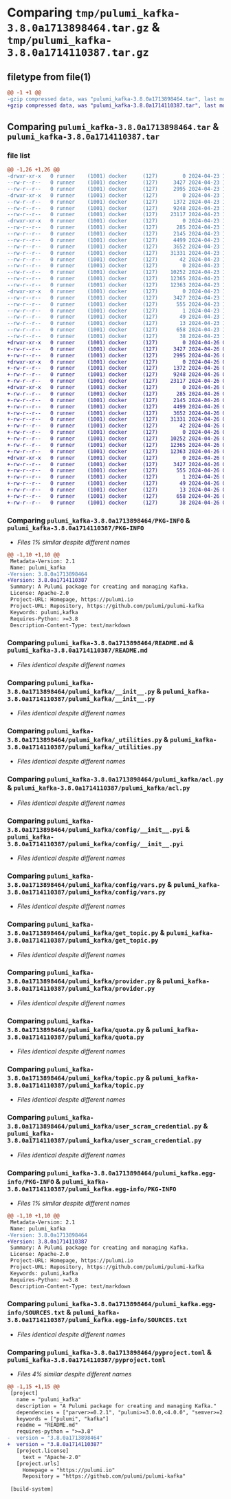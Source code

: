# Comparing `tmp/pulumi_kafka-3.8.0a1713898464.tar.gz` & `tmp/pulumi_kafka-3.8.0a1714110387.tar.gz`

## filetype from file(1)

```diff
@@ -1 +1 @@
-gzip compressed data, was "pulumi_kafka-3.8.0a1713898464.tar", last modified: Tue Apr 23 19:28:28 2024, max compression
+gzip compressed data, was "pulumi_kafka-3.8.0a1714110387.tar", last modified: Fri Apr 26 05:50:51 2024, max compression
```

## Comparing `pulumi_kafka-3.8.0a1713898464.tar` & `pulumi_kafka-3.8.0a1714110387.tar`

### file list

```diff
@@ -1,26 +1,26 @@
-drwxr-xr-x   0 runner    (1001) docker     (127)        0 2024-04-23 19:28:28.679275 pulumi_kafka-3.8.0a1713898464/
--rw-r--r--   0 runner    (1001) docker     (127)     3427 2024-04-23 19:28:28.679275 pulumi_kafka-3.8.0a1713898464/PKG-INFO
--rw-r--r--   0 runner    (1001) docker     (127)     2995 2024-04-23 19:28:22.000000 pulumi_kafka-3.8.0a1713898464/README.md
-drwxr-xr-x   0 runner    (1001) docker     (127)        0 2024-04-23 19:28:28.679275 pulumi_kafka-3.8.0a1713898464/pulumi_kafka/
--rw-r--r--   0 runner    (1001) docker     (127)     1372 2024-04-23 19:28:22.000000 pulumi_kafka-3.8.0a1713898464/pulumi_kafka/__init__.py
--rw-r--r--   0 runner    (1001) docker     (127)     9248 2024-04-23 19:28:22.000000 pulumi_kafka-3.8.0a1713898464/pulumi_kafka/_utilities.py
--rw-r--r--   0 runner    (1001) docker     (127)    23117 2024-04-23 19:28:22.000000 pulumi_kafka-3.8.0a1713898464/pulumi_kafka/acl.py
-drwxr-xr-x   0 runner    (1001) docker     (127)        0 2024-04-23 19:28:28.679275 pulumi_kafka-3.8.0a1713898464/pulumi_kafka/config/
--rw-r--r--   0 runner    (1001) docker     (127)      285 2024-04-23 19:28:22.000000 pulumi_kafka-3.8.0a1713898464/pulumi_kafka/config/__init__.py
--rw-r--r--   0 runner    (1001) docker     (127)     2145 2024-04-23 19:28:22.000000 pulumi_kafka-3.8.0a1713898464/pulumi_kafka/config/__init__.pyi
--rw-r--r--   0 runner    (1001) docker     (127)     4499 2024-04-23 19:28:22.000000 pulumi_kafka-3.8.0a1713898464/pulumi_kafka/config/vars.py
--rw-r--r--   0 runner    (1001) docker     (127)     3652 2024-04-23 19:28:22.000000 pulumi_kafka-3.8.0a1713898464/pulumi_kafka/get_topic.py
--rw-r--r--   0 runner    (1001) docker     (127)    31331 2024-04-23 19:28:22.000000 pulumi_kafka-3.8.0a1713898464/pulumi_kafka/provider.py
--rw-r--r--   0 runner    (1001) docker     (127)       42 2024-04-23 19:28:22.000000 pulumi_kafka-3.8.0a1713898464/pulumi_kafka/pulumi-plugin.json
--rw-r--r--   0 runner    (1001) docker     (127)        0 2024-04-23 19:28:22.000000 pulumi_kafka-3.8.0a1713898464/pulumi_kafka/py.typed
--rw-r--r--   0 runner    (1001) docker     (127)    10252 2024-04-23 19:28:22.000000 pulumi_kafka-3.8.0a1713898464/pulumi_kafka/quota.py
--rw-r--r--   0 runner    (1001) docker     (127)    12365 2024-04-23 19:28:22.000000 pulumi_kafka-3.8.0a1713898464/pulumi_kafka/topic.py
--rw-r--r--   0 runner    (1001) docker     (127)    12363 2024-04-23 19:28:22.000000 pulumi_kafka-3.8.0a1713898464/pulumi_kafka/user_scram_credential.py
-drwxr-xr-x   0 runner    (1001) docker     (127)        0 2024-04-23 19:28:28.679275 pulumi_kafka-3.8.0a1713898464/pulumi_kafka.egg-info/
--rw-r--r--   0 runner    (1001) docker     (127)     3427 2024-04-23 19:28:28.000000 pulumi_kafka-3.8.0a1713898464/pulumi_kafka.egg-info/PKG-INFO
--rw-r--r--   0 runner    (1001) docker     (127)      555 2024-04-23 19:28:28.000000 pulumi_kafka-3.8.0a1713898464/pulumi_kafka.egg-info/SOURCES.txt
--rw-r--r--   0 runner    (1001) docker     (127)        1 2024-04-23 19:28:28.000000 pulumi_kafka-3.8.0a1713898464/pulumi_kafka.egg-info/dependency_links.txt
--rw-r--r--   0 runner    (1001) docker     (127)       49 2024-04-23 19:28:28.000000 pulumi_kafka-3.8.0a1713898464/pulumi_kafka.egg-info/requires.txt
--rw-r--r--   0 runner    (1001) docker     (127)       13 2024-04-23 19:28:28.000000 pulumi_kafka-3.8.0a1713898464/pulumi_kafka.egg-info/top_level.txt
--rw-r--r--   0 runner    (1001) docker     (127)      658 2024-04-23 19:28:22.000000 pulumi_kafka-3.8.0a1713898464/pyproject.toml
--rw-r--r--   0 runner    (1001) docker     (127)       38 2024-04-23 19:28:28.679275 pulumi_kafka-3.8.0a1713898464/setup.cfg
+drwxr-xr-x   0 runner    (1001) docker     (127)        0 2024-04-26 05:50:51.832517 pulumi_kafka-3.8.0a1714110387/
+-rw-r--r--   0 runner    (1001) docker     (127)     3427 2024-04-26 05:50:51.832517 pulumi_kafka-3.8.0a1714110387/PKG-INFO
+-rw-r--r--   0 runner    (1001) docker     (127)     2995 2024-04-26 05:50:45.000000 pulumi_kafka-3.8.0a1714110387/README.md
+drwxr-xr-x   0 runner    (1001) docker     (127)        0 2024-04-26 05:50:51.828517 pulumi_kafka-3.8.0a1714110387/pulumi_kafka/
+-rw-r--r--   0 runner    (1001) docker     (127)     1372 2024-04-26 05:50:45.000000 pulumi_kafka-3.8.0a1714110387/pulumi_kafka/__init__.py
+-rw-r--r--   0 runner    (1001) docker     (127)     9248 2024-04-26 05:50:45.000000 pulumi_kafka-3.8.0a1714110387/pulumi_kafka/_utilities.py
+-rw-r--r--   0 runner    (1001) docker     (127)    23117 2024-04-26 05:50:45.000000 pulumi_kafka-3.8.0a1714110387/pulumi_kafka/acl.py
+drwxr-xr-x   0 runner    (1001) docker     (127)        0 2024-04-26 05:50:51.832517 pulumi_kafka-3.8.0a1714110387/pulumi_kafka/config/
+-rw-r--r--   0 runner    (1001) docker     (127)      285 2024-04-26 05:50:45.000000 pulumi_kafka-3.8.0a1714110387/pulumi_kafka/config/__init__.py
+-rw-r--r--   0 runner    (1001) docker     (127)     2145 2024-04-26 05:50:45.000000 pulumi_kafka-3.8.0a1714110387/pulumi_kafka/config/__init__.pyi
+-rw-r--r--   0 runner    (1001) docker     (127)     4499 2024-04-26 05:50:45.000000 pulumi_kafka-3.8.0a1714110387/pulumi_kafka/config/vars.py
+-rw-r--r--   0 runner    (1001) docker     (127)     3652 2024-04-26 05:50:45.000000 pulumi_kafka-3.8.0a1714110387/pulumi_kafka/get_topic.py
+-rw-r--r--   0 runner    (1001) docker     (127)    31331 2024-04-26 05:50:45.000000 pulumi_kafka-3.8.0a1714110387/pulumi_kafka/provider.py
+-rw-r--r--   0 runner    (1001) docker     (127)       42 2024-04-26 05:50:45.000000 pulumi_kafka-3.8.0a1714110387/pulumi_kafka/pulumi-plugin.json
+-rw-r--r--   0 runner    (1001) docker     (127)        0 2024-04-26 05:50:45.000000 pulumi_kafka-3.8.0a1714110387/pulumi_kafka/py.typed
+-rw-r--r--   0 runner    (1001) docker     (127)    10252 2024-04-26 05:50:45.000000 pulumi_kafka-3.8.0a1714110387/pulumi_kafka/quota.py
+-rw-r--r--   0 runner    (1001) docker     (127)    12365 2024-04-26 05:50:45.000000 pulumi_kafka-3.8.0a1714110387/pulumi_kafka/topic.py
+-rw-r--r--   0 runner    (1001) docker     (127)    12363 2024-04-26 05:50:45.000000 pulumi_kafka-3.8.0a1714110387/pulumi_kafka/user_scram_credential.py
+drwxr-xr-x   0 runner    (1001) docker     (127)        0 2024-04-26 05:50:51.832517 pulumi_kafka-3.8.0a1714110387/pulumi_kafka.egg-info/
+-rw-r--r--   0 runner    (1001) docker     (127)     3427 2024-04-26 05:50:51.000000 pulumi_kafka-3.8.0a1714110387/pulumi_kafka.egg-info/PKG-INFO
+-rw-r--r--   0 runner    (1001) docker     (127)      555 2024-04-26 05:50:51.000000 pulumi_kafka-3.8.0a1714110387/pulumi_kafka.egg-info/SOURCES.txt
+-rw-r--r--   0 runner    (1001) docker     (127)        1 2024-04-26 05:50:51.000000 pulumi_kafka-3.8.0a1714110387/pulumi_kafka.egg-info/dependency_links.txt
+-rw-r--r--   0 runner    (1001) docker     (127)       49 2024-04-26 05:50:51.000000 pulumi_kafka-3.8.0a1714110387/pulumi_kafka.egg-info/requires.txt
+-rw-r--r--   0 runner    (1001) docker     (127)       13 2024-04-26 05:50:51.000000 pulumi_kafka-3.8.0a1714110387/pulumi_kafka.egg-info/top_level.txt
+-rw-r--r--   0 runner    (1001) docker     (127)      658 2024-04-26 05:50:45.000000 pulumi_kafka-3.8.0a1714110387/pyproject.toml
+-rw-r--r--   0 runner    (1001) docker     (127)       38 2024-04-26 05:50:51.832517 pulumi_kafka-3.8.0a1714110387/setup.cfg
```

### Comparing `pulumi_kafka-3.8.0a1713898464/PKG-INFO` & `pulumi_kafka-3.8.0a1714110387/PKG-INFO`

 * *Files 1% similar despite different names*

```diff
@@ -1,10 +1,10 @@
 Metadata-Version: 2.1
 Name: pulumi_kafka
-Version: 3.8.0a1713898464
+Version: 3.8.0a1714110387
 Summary: A Pulumi package for creating and managing Kafka.
 License: Apache-2.0
 Project-URL: Homepage, https://pulumi.io
 Project-URL: Repository, https://github.com/pulumi/pulumi-kafka
 Keywords: pulumi,kafka
 Requires-Python: >=3.8
 Description-Content-Type: text/markdown
```

### Comparing `pulumi_kafka-3.8.0a1713898464/README.md` & `pulumi_kafka-3.8.0a1714110387/README.md`

 * *Files identical despite different names*

### Comparing `pulumi_kafka-3.8.0a1713898464/pulumi_kafka/__init__.py` & `pulumi_kafka-3.8.0a1714110387/pulumi_kafka/__init__.py`

 * *Files identical despite different names*

### Comparing `pulumi_kafka-3.8.0a1713898464/pulumi_kafka/_utilities.py` & `pulumi_kafka-3.8.0a1714110387/pulumi_kafka/_utilities.py`

 * *Files identical despite different names*

### Comparing `pulumi_kafka-3.8.0a1713898464/pulumi_kafka/acl.py` & `pulumi_kafka-3.8.0a1714110387/pulumi_kafka/acl.py`

 * *Files identical despite different names*

### Comparing `pulumi_kafka-3.8.0a1713898464/pulumi_kafka/config/__init__.pyi` & `pulumi_kafka-3.8.0a1714110387/pulumi_kafka/config/__init__.pyi`

 * *Files identical despite different names*

### Comparing `pulumi_kafka-3.8.0a1713898464/pulumi_kafka/config/vars.py` & `pulumi_kafka-3.8.0a1714110387/pulumi_kafka/config/vars.py`

 * *Files identical despite different names*

### Comparing `pulumi_kafka-3.8.0a1713898464/pulumi_kafka/get_topic.py` & `pulumi_kafka-3.8.0a1714110387/pulumi_kafka/get_topic.py`

 * *Files identical despite different names*

### Comparing `pulumi_kafka-3.8.0a1713898464/pulumi_kafka/provider.py` & `pulumi_kafka-3.8.0a1714110387/pulumi_kafka/provider.py`

 * *Files identical despite different names*

### Comparing `pulumi_kafka-3.8.0a1713898464/pulumi_kafka/quota.py` & `pulumi_kafka-3.8.0a1714110387/pulumi_kafka/quota.py`

 * *Files identical despite different names*

### Comparing `pulumi_kafka-3.8.0a1713898464/pulumi_kafka/topic.py` & `pulumi_kafka-3.8.0a1714110387/pulumi_kafka/topic.py`

 * *Files identical despite different names*

### Comparing `pulumi_kafka-3.8.0a1713898464/pulumi_kafka/user_scram_credential.py` & `pulumi_kafka-3.8.0a1714110387/pulumi_kafka/user_scram_credential.py`

 * *Files identical despite different names*

### Comparing `pulumi_kafka-3.8.0a1713898464/pulumi_kafka.egg-info/PKG-INFO` & `pulumi_kafka-3.8.0a1714110387/pulumi_kafka.egg-info/PKG-INFO`

 * *Files 1% similar despite different names*

```diff
@@ -1,10 +1,10 @@
 Metadata-Version: 2.1
 Name: pulumi_kafka
-Version: 3.8.0a1713898464
+Version: 3.8.0a1714110387
 Summary: A Pulumi package for creating and managing Kafka.
 License: Apache-2.0
 Project-URL: Homepage, https://pulumi.io
 Project-URL: Repository, https://github.com/pulumi/pulumi-kafka
 Keywords: pulumi,kafka
 Requires-Python: >=3.8
 Description-Content-Type: text/markdown
```

### Comparing `pulumi_kafka-3.8.0a1713898464/pulumi_kafka.egg-info/SOURCES.txt` & `pulumi_kafka-3.8.0a1714110387/pulumi_kafka.egg-info/SOURCES.txt`

 * *Files identical despite different names*

### Comparing `pulumi_kafka-3.8.0a1713898464/pyproject.toml` & `pulumi_kafka-3.8.0a1714110387/pyproject.toml`

 * *Files 4% similar despite different names*

```diff
@@ -1,15 +1,15 @@
 [project]
   name = "pulumi_kafka"
   description = "A Pulumi package for creating and managing Kafka."
   dependencies = ["parver>=0.2.1", "pulumi>=3.0.0,<4.0.0", "semver>=2.8.1"]
   keywords = ["pulumi", "kafka"]
   readme = "README.md"
   requires-python = ">=3.8"
-  version = "3.8.0a1713898464"
+  version = "3.8.0a1714110387"
   [project.license]
     text = "Apache-2.0"
   [project.urls]
     Homepage = "https://pulumi.io"
     Repository = "https://github.com/pulumi/pulumi-kafka"
 
 [build-system]
```

